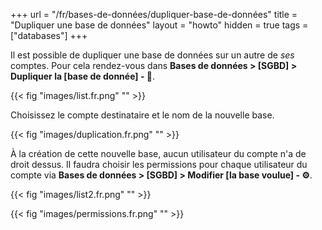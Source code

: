 +++
url = "/fr/bases-de-données/dupliquer-base-de-données"
title = "Dupliquer une base de données"
layout = "howto"
hidden = true
tags = ["databases"]
+++

Il est possible de dupliquer une base de données sur un autre de *ses* comptes. Pour cela rendez-vous dans **Bases de données > [SGBD] > Dupliquer la [base de donnée] - 📄**.

{{< fig "images/list.fr.png" "" >}}

Choisissez le compte destinataire et le nom de la nouvelle base.

{{< fig "images/duplication.fr.png" "" >}}

À la création de cette nouvelle base, aucun utilisateur du compte n'a de droit dessus. Il faudra choisir les permissions pour chaque utilisateur du compte via **Bases de données > [SGBD] > Modifier [la base voulue] - ⚙️**.

{{< fig "images/list2.fr.png" "" >}}

{{< fig "images/permissions.fr.png" "" >}}
